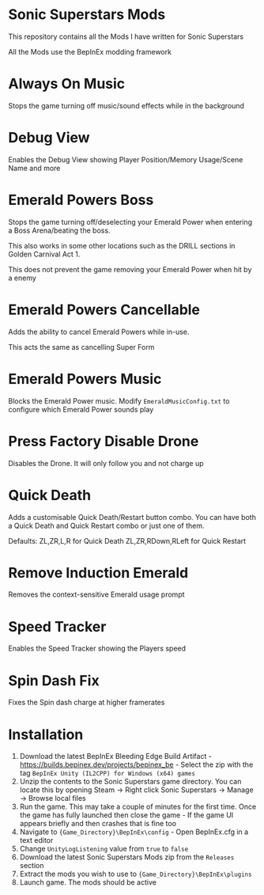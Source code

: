# Sonic Superstars Mods
This repository contains all the Mods I have written for Sonic Superstars

All the Mods use the BepInEx modding framework

# Always On Music
Stops the game turning off music/sound effects while in the background

# Debug View
Enables the Debug View showing Player Position/Memory Usage/Scene Name and more 

# Emerald Powers Boss
Stops the game turning off/deselecting your Emerald Power when entering a Boss Arena/beating the boss.

This also works in some other locations such as the DRILL sections in Golden Carnival Act 1.

This does not prevent the game removing your Emerald Power when hit by a enemy

# Emerald Powers Cancellable
Adds the ability to cancel Emerald Powers while in-use.

This acts the same as cancelling Super Form

# Emerald Powers Music
Blocks the Emerald Power music.
Modify `EmeraldMusicConfig.txt` to configure which Emerald Power sounds play

# Press Factory Disable Drone
Disables the Drone. It will only follow you and not charge up

# Quick Death
Adds a customisable Quick Death/Restart button combo.
You can have both a Quick Death and Quick Restart combo or just one of them.

Defaults:
ZL,ZR,L,R for Quick Death
ZL,ZR,RDown,RLeft for Quick Restart

# Remove Induction Emerald
Removes the context-sensitive Emerald usage prompt

# Speed Tracker
Enables the Speed Tracker showing the Players speed

# Spin Dash Fix
Fixes the Spin dash charge at higher framerates

# Installation
1. Download the latest BepInEx Bleeding Edge Build Artifact - https://builds.bepinex.dev/projects/bepinex_be - Select the zip with the tag `BepInEx Unity (IL2CPP) for Windows (x64) games`
2. Unzip the contents to the Sonic Superstars game directory. You can locate this by opening Steam -> Right click Sonic Superstars -> Manage -> Browse local files
3. Run the game. This may take a couple of minutes for the first time. Once the game has fully launched then close the game - If the game UI appears briefly and then crashes that is fine too
4. Navigate to `{Game_Directory}\BepInEx\config` - Open BepInEx.cfg in a text editor
5. Change `UnityLogListening` value from `true` to `false`
6. Download the latest Sonic Superstars Mods zip from the `Releases` section
7. Extract the mods you wish to use to `{Game_Directory}\BepInEx\plugins`
8. Launch game. The mods should be active
